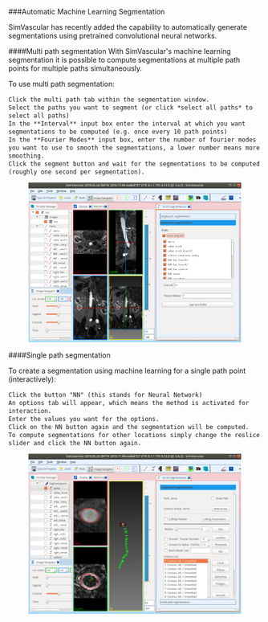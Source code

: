 ###Automatic Machine Learning Segmentation

SimVascular has recently added the capability to automatically generate segmentations using pretrained convolutional neural networks.

####Multi path segmentation
With SimVascular's machine learning segmentation it is possible to compute segmentations at multiple path points for multiple paths simultaneously.

To use multi path segmentation:

    Click the multi path tab within the segmentation window.
    Select the paths you want to segment (or click *select all paths* to select all paths)
    In the **Interval** input box enter the interval at which you want segmentations to be computed (e.g. once every 10 path points)
    In the **Fourier Modes** input box, enter the number of fourier modes you want to use to smooth the segmentations, a lower number means more smoothing.
    Click the segment button and wait for the segmentations to be computed (roughly one second per segmentation).

<figure>
  <img class="svImg svImgXl"  src="/documentation/modeling/imgs/segmentation/ml_multi.png">
  <figcaption class="svCaption" ></figcaption>
</figure>

####Single path segmentation

To create a segmentation using machine learning for a single path point (interactively):

    Click the button "NN" (this stands for Neural Network)
    An options tab will appear, which means the method is activated for interaction.
    Enter the values you want for the options.
    Click on the NN button again and the segmentation will be computed.
    To compute segmentations for other locations simply change the reslice slider and click the NN button again.

<figure>
  <img class="svImg svImgXl"  src="/documentation/modeling/imgs/segmentation/ml_single.png">
  <figcaption class="svCaption" ></figcaption>
</figure>
